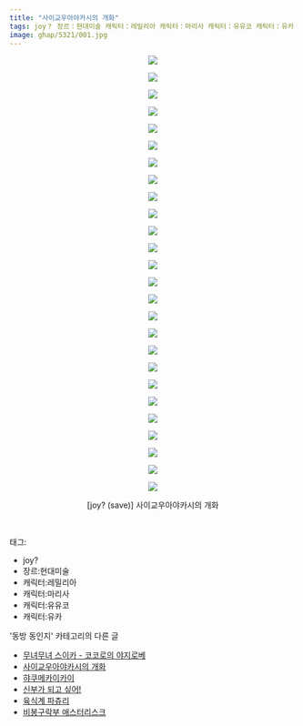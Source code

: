 ```yaml
---
title: "사이교우아야카시의 개화"
tags: joy？ 장르：현대미술 캐릭터：레밀리아 캐릭터：마리사 캐릭터：유유코 캐릭터：유카 save 동방_동인지
image: ghap/5321/001.jpg
---
```

<div class="article">
<p style="text-align: center; clear: none; float: none;"><img src="{{ site.nasurl }}/ghap/5321/001.jpg"/></p>
<p style="text-align: center; clear: none; float: none;"><img src="{{ site.nasurl }}/ghap/5321/002.jpg"/></p>
<p style="text-align: center; clear: none; float: none;"><img src="{{ site.nasurl }}/ghap/5321/003.jpg"/></p>
<p style="text-align: center; clear: none; float: none;"><img src="{{ site.nasurl }}/ghap/5321/004.jpg"/></p>
<p style="text-align: center; clear: none; float: none;"><img src="{{ site.nasurl }}/ghap/5321/005.jpg"/></p>
<p style="text-align: center; clear: none; float: none;"><img src="{{ site.nasurl }}/ghap/5321/006.jpg"/></p>
<p style="text-align: center; clear: none; float: none;"><img src="{{ site.nasurl }}/ghap/5321/007.jpg"/></p>
<p style="text-align: center; clear: none; float: none;"><img src="{{ site.nasurl }}/ghap/5321/008.jpg"/></p>
<p style="text-align: center; clear: none; float: none;"><img src="{{ site.nasurl }}/ghap/5321/009.jpg"/></p>
<p style="text-align: center; clear: none; float: none;"><img src="{{ site.nasurl }}/ghap/5321/010.jpg"/></p>
<p style="text-align: center; clear: none; float: none;"><img src="{{ site.nasurl }}/ghap/5321/011.jpg"/></p>
<p style="text-align: center; clear: none; float: none;"><img src="{{ site.nasurl }}/ghap/5321/012.jpg"/></p>
<p style="text-align: center; clear: none; float: none;"><img src="{{ site.nasurl }}/ghap/5321/013.jpg"/></p>
<p style="text-align: center; clear: none; float: none;"><img src="{{ site.nasurl }}/ghap/5321/014.jpg"/></p>
<p style="text-align: center; clear: none; float: none;"><img src="{{ site.nasurl }}/ghap/5321/015.jpg"/></p>
<p style="text-align: center; clear: none; float: none;"><img src="{{ site.nasurl }}/ghap/5321/016.jpg"/></p>
<p style="text-align: center; clear: none; float: none;"><img src="{{ site.nasurl }}/ghap/5321/017.jpg"/></p>
<p style="text-align: center; clear: none; float: none;"><img src="{{ site.nasurl }}/ghap/5321/018.jpg"/></p>
<p style="text-align: center; clear: none; float: none;"><img src="{{ site.nasurl }}/ghap/5321/019.jpg"/></p>
<p style="text-align: center; clear: none; float: none;"><img src="{{ site.nasurl }}/ghap/5321/020.jpg"/></p>
<p style="text-align: center; clear: none; float: none;"><img src="{{ site.nasurl }}/ghap/5321/021.jpg"/></p>
<p style="text-align: center; clear: none; float: none;"><img src="{{ site.nasurl }}/ghap/5321/022.jpg"/></p>
<p style="text-align: center; clear: none; float: none;"><img src="{{ site.nasurl }}/ghap/5321/023.jpg"/></p>
<p style="text-align: center; clear: none; float: none;"><img src="{{ site.nasurl }}/ghap/5321/024.jpg"/></p>
<p style="text-align: center; clear: none; float: none;"><img src="{{ site.nasurl }}/ghap/5321/025.jpg"/></p>
<p style="text-align: center; clear: none; float: none;"><img src="{{ site.nasurl }}/ghap/5321/026.jpg"/></p>
<p style="text-align: center; clear: none; float: none;">[joy? (save)] 사이교우아야카시의 개화</p>
<p><br/></p>
</div><div class="tagTrail">
<p>태그: </p>
<ul>
<li>joy?</li>
<li>장르:현대미술</li>
<li>캐릭터:레밀리아</li>
<li>캐릭터:마리사</li>
<li>캐릭터:유유코</li>
<li>캐릭터:유카</li>
</ul>
</div><div class="another">
<p>'동방 동인지' 카테고리의 다른 글</p>
<ul>
<li><a href="/2018-12-11-ghap_5338">무녀무녀 스이카 - 코코로의 야지로베</a></li>
<li><a href="/2018-12-10-ghap_5321">사이교우아야카시의 개화</a></li>
<li><a href="/2018-11-28-ghap_5271">햐쿠메카이카이</a></li>
<li><a href="/2018-11-23-ghap_5240">신부가 되고 싶어!</a></li>
<li><a href="/2018-11-22-ghap_5239">육식계 파츄리</a></li>
<li><a href="/2018-11-20-ghap_5230">비봉구락부 애스터리스크</a></li>
</ul>
</div>